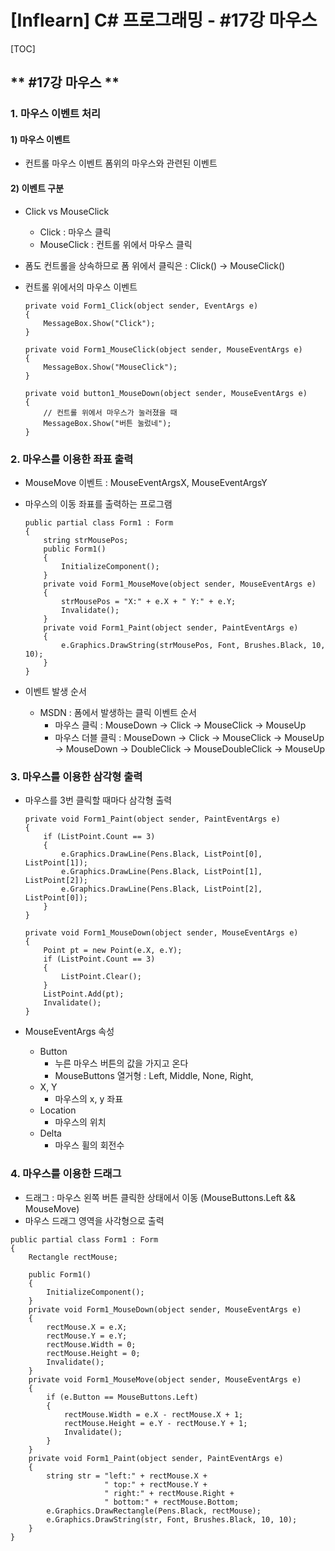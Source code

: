 # [Inflearn] C# 프로그래밍 - #17강 마우스
[TOC]
## ** #17강 마우스 **
### 1. 마우스 이벤트 처리
#### 1) 마우스 이벤트
- 컨트롤 마우스 이벤트 폼위의 마우스와 관련된 이벤트

#### 2) 이벤트 구분
- Click vs MouseClick
	- Click : 마우스 클릭
	- MouseClick : 컨트롤 위에서 마우스 클릭

- 폼도 컨트롤을 상속하므로 폼 위에서 클릭은 : Click() → MouseClick()

- 컨트롤 위에서의 마우스 이벤트
    ```
    private void Form1_Click(object sender, EventArgs e)
    {
        MessageBox.Show("Click");
    }

    private void Form1_MouseClick(object sender, MouseEventArgs e)
    {
        MessageBox.Show("MouseClick");
    }

    private void button1_MouseDown(object sender, MouseEventArgs e)
    {
        // 컨트롤 위에서 마우스가 눌러졌을 때
        MessageBox.Show("버튼 눌렀네");
    }
    ```

### 2. 마우스를 이용한 좌표 출력
- MouseMove 이벤트 : MouseEventArgsX, MouseEventArgsY
- 마우스의 이동 좌표를 출력하는 프로그램
	```
    public partial class Form1 : Form
    {
        string strMousePos;
        public Form1()
        {
            InitializeComponent();
        }
        private void Form1_MouseMove(object sender, MouseEventArgs e)
        {
            strMousePos = "X:" + e.X + " Y:" + e.Y;
            Invalidate();
        }
        private void Form1_Paint(object sender, PaintEventArgs e)
        {
            e.Graphics.DrawString(strMousePos, Font, Brushes.Black, 10, 10);
        }
    }
    ```

- 이벤트 발생 순서
	- MSDN : 폼에서 발생하는 클릭 이벤트 순서
		- 마우스 클릭 : MouseDown → Click → MouseClick → MouseUp
		- 마우스 더블 클릭 : MouseDown → Click → MouseClick → MouseUp → MouseDown → DoubleClick → MouseDoubleClick → MouseUp

### 3. 마우스를 이용한 삼각형 출력
- 마우스를 3번 클릭할 때마다 삼각형 출력
    ```
    private void Form1_Paint(object sender, PaintEventArgs e)
    {
        if (ListPoint.Count == 3)
        {
            e.Graphics.DrawLine(Pens.Black, ListPoint[0], ListPoint[1]);
            e.Graphics.DrawLine(Pens.Black, ListPoint[1], ListPoint[2]);
            e.Graphics.DrawLine(Pens.Black, ListPoint[2], ListPoint[0]);
        }
    }

    private void Form1_MouseDown(object sender, MouseEventArgs e)
    {
        Point pt = new Point(e.X, e.Y);
        if (ListPoint.Count == 3)
        {
            ListPoint.Clear();
        }
        ListPoint.Add(pt);
        Invalidate();
    }
    ```

- MouseEventArgs 속성
	- Button
		- 누른 마우스 버튼의 값을 가지고 온다
		- MouseButtons 열거형 : Left, Middle, None, Right, 
	- X, Y
		- 마우스의 x, y 좌표
    - Location
    	- 마우스의 위치
    - Delta
    	- 마우스 휠의 회전수

### 4. 마우스를 이용한 드래그
- 드래그 : 마우스 왼쪽 버튼 클릭한 상태에서 이동 (MouseButtons.Left && MouseMove)
- 마우스 드래그 영역을 사각형으로 출력
```
public partial class Form1 : Form
{
    Rectangle rectMouse;

    public Form1()
    {
        InitializeComponent();
    }
    private void Form1_MouseDown(object sender, MouseEventArgs e)
    {
        rectMouse.X = e.X;
        rectMouse.Y = e.Y;
        rectMouse.Width = 0;
        rectMouse.Height = 0;
        Invalidate();
    }
    private void Form1_MouseMove(object sender, MouseEventArgs e)
    {
        if (e.Button == MouseButtons.Left)
        {
            rectMouse.Width = e.X - rectMouse.X + 1;
            rectMouse.Height = e.Y - rectMouse.Y + 1;
            Invalidate();
        }
    }
    private void Form1_Paint(object sender, PaintEventArgs e)
    {
        string str = "left:" + rectMouse.X +
                     " top:" + rectMouse.Y +
                     " right:" + rectMouse.Right +
                     " bottom:" + rectMouse.Bottom;
        e.Graphics.DrawRectangle(Pens.Black, rectMouse);
        e.Graphics.DrawString(str, Font, Brushes.Black, 10, 10);
    }
}
```